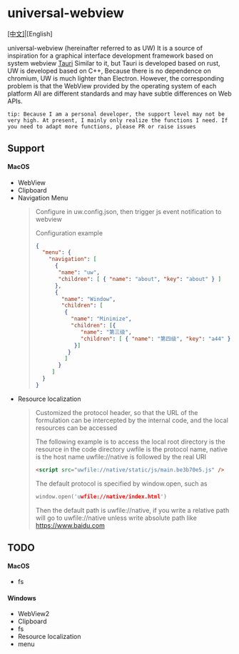 # universal-webview

<a href="./README-CN.md">[中文]</a>|[English]

universal-webview (hereinafter referred to as UW)
It is a source of inspiration for a graphical interface development framework based on system webview
<a href='https://tauri.app/'>Tauri</a>
Similar to it, but Tauri is developed based on rust, UW is developed based on C++,
Because there is no dependence on chromium, UW is much lighter than Electron.
However, the corresponding problem is that the WebView provided by the operating system of each platform
All are different standards and may have subtle differences on Web APIs.

`tip: Because I am a personal developer, the support level may not be very high. At present, I mainly only realize the functions I need. If you need to adapt more functions, please PR or raise issues`

## Support

#### MacOS

- WebView
- Clipboard
- Navigation Menu
  > Configure in uw.config.json, then trigger js event notification to webview
  >
  > Configuration example
  >
  > ```json
  > {
  >   "menu": {
  >     "navigation": [
  >       {
  >        "name": "uw",
  >        "children": [ { "name": "about", "key": "about" } ]
  >       },
  >       {
  >         "name": "Window",
  >         "children": [
  >          {
  >            "name": "Minimize",
  >            "children": [{
  >               "name": "第三级",
  >               "children": [ { "name": "第四级", "key": "a44" } ]
  >             }]
  >           }
  >          ]
  >        }
  >      ]
  >   }
  > }
  > ```
- Resource localization
  > Customized the protocol header, so that the URL of the formulation can be intercepted by the internal code, and the local resources can be accessed
  >
  > The following example is to access the local root directory is the resource in the code directory
  > uwfile is the protocol name, native is the host name uwfile://native is followed by the real URI
  >
  > ```html
  > <script src="uwfile://native/static/js/main.be3b70e5.js" />
  > ```
  >
  > The default protocol is specified by window.open, such as
  >
  > ```C++
  > window.open('uwfile://native/index.html')
  > ```
  >
  > Then the default path is uwfile://native, if you write a relative path
  > will go to uwfile://native
  > unless write absolute path like https://www.baidu.com

## TODO

#### MacOS

- fs

#### Windows

- WebView2
- Clipboard
- fs
- Resource localization
- menu
